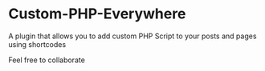 # Custom-PHP-Everywhere
A plugin that allows you to add custom PHP Script to your posts and pages using shortcodes


Feel free to collaborate
